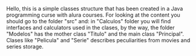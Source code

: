 Hello, this is a simple classes structure that has been created in a Java programming curse with alura courses.
For looking at the content you should go to the folder "src" and:
in "Calculos" folder you will find interfaces and calculators used in the clases, by the way, the folder 
"Modelos" has the mother class "Titulo" and the main class "Principal". Clases like "Pelicula" and "Serie"
describes peculiarities from movies and series storage. 




